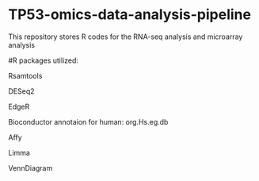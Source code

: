 # TP53-omics-data-analysis-pipeline
This repository stores R codes for the RNA-seq analysis and microarray analysis

#R packages utilized:

Rsamtools

DESeq2

EdgeR

Bioconductor annotaion for human: org.Hs.eg.db

Affy

Limma

VennDiagram
